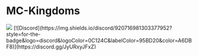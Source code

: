 # MC-Kingdoms
<img src="https://www.bisecthosting.com/images/CF/MCKingdoms/BH_MC_HEADER.webp" title="" alt=" " data-align="center">
[![Discord](https://img.shields.io/discord/920716981303377952?style=for-the-badge&logo=discord&logoColor=0C124C&labelColor=95BD20&color=A6DBF8)](https://discord.gg/JyURxyJFxZ)


